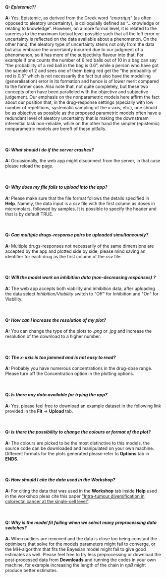 #### Q: *Epistemic?!*

**A:** Yes. Epistemic, as derived from the Greek word *“επιστήμη”* (as often opposed to aleatory uncertainty), is colloquially defined as “…knowledge or relating to knowledge”. However, on a more formal level, it is related to the sureness to the maximum factual level possible such that all the left error or uncertainty is reflected on the data available about a phenomenon. On the other hand, the aleatory type of uncertainty stems not only from the data but also embrace the uncertainty incurred due to our judgment of a phenomenon, so it has more of the subjectivity flavour into that. For example if one counts the number of 6 red balls out of 10 in a bag can say “the probability of a red ball in the bag is 0.6”, while a person who have got the sample of 2 and sees one of them being red get the “the probability of red is 0.5" which is not necessarily the fact but also have the modelling (generalisation) error in its formation and hence is of lower merit compared to the former case. Also note that, not quite completely, but these two concepts often have been paralleled with the objective and subjective judgement. Our emphasis on the nonparametric models here affirm the fact about our position that, in the drug-response settings (specially with low number of repetitions, systematic sampling of the x-axis, etc.), one should be as objective as possible as the proposed parametric models often have a redundant level of aleatory uncertainty that is making the downstream inferential task non-reliable, while on the other hand the simpler (epistemic) nonparametric models are bereft of these pitfalls.

<br/>

#### Q: *What should I do if the server crashes?*

**A:** Occasionally, the web app might disconnect from the server, in that case please reload the page.

<br/>

#### Q: *Why does my file fails to upload into the app?*

**A:** Please make sure that the file format follows the details specified in **Help**. Namely, the data input is a *csv* file with the first column as doses in micromolars​, followed by samples. It is possible to specify the header and that is by default TRUE.

<br/>

#### Q: *Can multiple drugs-response pairs be uploaded simultaneously?*

**A:** Multiple drugs-responses not necessarily of the same dimensions are accepted by the app and plotted side by side, please mind saving an identifier for each drug as the first column of the *csv* file.

<br/>

#### Q: *Will the model work on inhibition data (non-decreasing responses) ?*

**A:** The web app accepts both viability and inhibition data, after uploading the data select *Inhibition/Viability* switch to "Off" for Inhibition and "On" for Viability. 

<br/>

#### Q: *How can I increase the resolution of my plot?*

**A:** You can change the type of the plots to *.png* or *.jpg* and increase the resolution of the download to a higher number.

<br/>

#### Q: *The x-axis is too jammed and is not easy to read?*

**A:** Probably you have numerous concentrations in the drug-dose range. Please turn off the Concentration option in the plotting options. 

<br/>

#### Q: *Is there any data available for trying the app?*

**A:** Yes, please feel free to download an example dataset in the following link provided in the **Fit**  &#8594; **Upload** tab.

<br/>

#### Q: *Is there the possibility to change the colours or format of the plot?*

**A:** The colours are picked to be the most distinctive to this models, the source code can be downloaded and manipulated on your own machine. Different formats for the plots generated please refer to **Options** tab in **ENDS**.

<br/>

#### Q: *How should I cite the data used in the Workshop?*

**A:** For citing the data that was used in the **Workshop** tab inside **Help**  used in the workshop pleas cite this paper ["Intra-tumour diversification in colorectal cancer at the single-cell level"](https://www.nature.com/articles/s41586-018-0024-3).

<br/>

#### Q: *Why is the model fit failing when we select many preprocessing data switches?*

**A:** When outliers are removed and the data is close too being constant the optimisers that solve for the models parameters might fail to converge, or the MH-algorithm that fits the Bayesian model might fail to give good estimates as well. Please feel free to try less preprocessing or download the post-processed data from **Downloads** and running the codes in your own machine, for example increasing the length of the chain in *npB* might produce better estimates. 

<br/>
